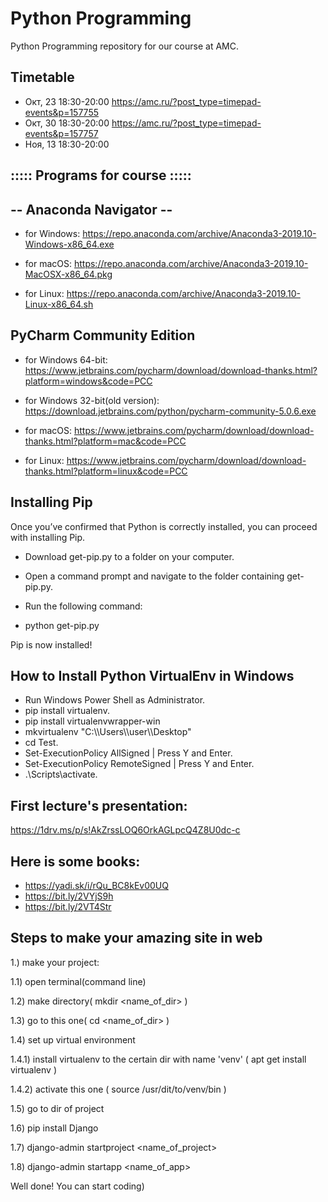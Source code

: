 # Python Programming

Python Programming repository for our course at AMC.

Timetable
-
- Окт, 23 18:30-20:00 https://amc.ru/?post_type=timepad-events&p=157755 
- Окт, 30 18:30-20:00 https://amc.ru/?post_type=timepad-events&p=157757
- Ноя, 13 18:30-20:00

::::: Programs for course :::::
-
-- Anaconda Navigator --
-
- for Windows: https://repo.anaconda.com/archive/Anaconda3-2019.10-Windows-x86_64.exe

- for macOS: https://repo.anaconda.com/archive/Anaconda3-2019.10-MacOSX-x86_64.pkg

- for Linux: https://repo.anaconda.com/archive/Anaconda3-2019.10-Linux-x86_64.sh

PyCharm Community Edition
-
- for Windows 64-bit: https://www.jetbrains.com/pycharm/download/download-thanks.html?platform=windows&code=PCC
- for Windows 32-bit(old version): https://download.jetbrains.com/python/pycharm-community-5.0.6.exe

- for macOS: https://www.jetbrains.com/pycharm/download/download-thanks.html?platform=mac&code=PCC

- for Linux: https://www.jetbrains.com/pycharm/download/download-thanks.html?platform=linux&code=PCC

Installing Pip
-

Once you’ve confirmed that Python is correctly installed, you can proceed with installing Pip.

- Download get-pip.py to a folder on your computer.

- Open a command prompt and navigate to the folder containing get-pip.py.

- Run the following command:

- python get-pip.py

Pip is now installed!

How to Install Python VirtualEnv in Windows
-
- Run Windows Power Shell as Administrator.
- pip install virtualenv.
- pip install virtualenvwrapper-win
- mkvirtualenv "C:\\\Users\\\user\\\Desktop"
- cd Test.
- Set-ExecutionPolicy AllSigned | Press Y and Enter.
- Set-ExecutionPolicy RemoteSigned | Press Y and Enter.
- .\Scripts\activate.

First lecture's presentation:
-
https://1drv.ms/p/s!AkZrssLOQ6OrkAGLpcQ4Z8U0dc-c

Here is some books:
-
- https://yadi.sk/i/rQu_BC8kEv00UQ
- https://bit.ly/2VYjS9h
- https://bit.ly/2VT4Str

Steps to make your amazing site in web
-

1.) make your project:

1.1) open terminal(command line)

1.2) make directory( mkdir <name_of_dir> )

1.3) go to this one( cd <name_of_dir> )

1.4) set up virtual environment

1.4.1) install virtualenv to the certain dir with name 'venv' ( apt get install virtualenv )

1.4.2) activate this one ( source /usr/dit/to/venv/bin )

1.5) go to dir of project

1.6) pip install Django

1.7) django-admin startproject <name_of_project>

1.8) django-admin startapp <name_of_app>

Well done! You can start coding)
